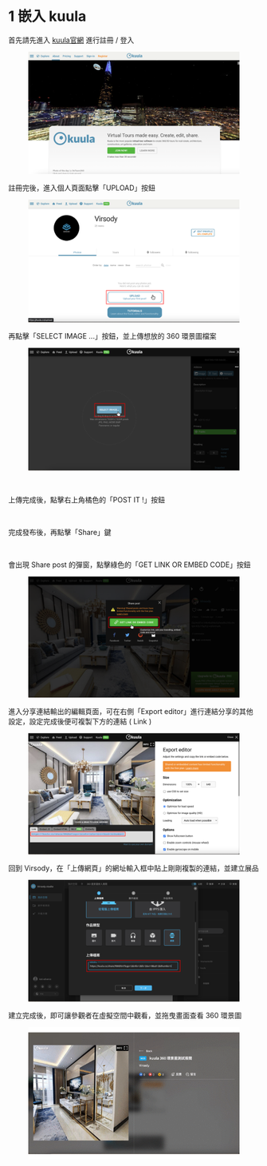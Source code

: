 # 1 嵌入 kuula

首先請先進入 [kuula官網](https://kuula.co/about) 進行註冊 / 登入

<figure><img src="../../../../.gitbook/assets/截圖 2022-12-30 下午6.39.23.png" alt=""><figcaption></figcaption></figure>



註冊完後，進入個人頁面點擊「UPLOAD」按鈕

<div align="center">

<figure><img src="../../../../.gitbook/assets/Frame 66.png" alt=""><figcaption></figcaption></figure>

</div>



再點擊「SELECT IMAGE ...」按鈕，並上傳想放的 360 環景圖檔案

<figure><img src="../../../../.gitbook/assets/Frame 67.png" alt=""><figcaption><p><br></p></figcaption></figure>



上傳完成後，點擊右上角橘色的「POST IT !」按鈕

<figure><img src="../../../../.gitbook/assets/Frame 68.png" alt=""><figcaption></figcaption></figure>



完成發布後，再點擊「Share」鍵

<figure><img src="../../../../.gitbook/assets/Frame 69.png" alt=""><figcaption></figcaption></figure>



會出現 Share post 的彈窗，點擊綠色的「GET LINK OR EMBED CODE」按鈕

<figure><img src="../../../../.gitbook/assets/Frame 70 (1).png" alt=""><figcaption></figcaption></figure>



進入分享連結輸出的編輯頁面，可在右側「Export editor」進行連結分享的其他設定，設定完成後便可複製下方的連結 ( Link )

<figure><img src="../../../../.gitbook/assets/Frame 71.png" alt=""><figcaption></figcaption></figure>



回到 Virsody，在「上傳網頁」的網址輸入框中貼上剛剛複製的連結，並建立展品

<figure><img src="../../../../.gitbook/assets/Frame 72.png" alt=""><figcaption></figcaption></figure>



建立完成後，即可讓參觀者在虛擬空間中觀看，並拖曳畫面查看 360 環景圖

<div align="left">

<figure><img src="../../../../.gitbook/assets/kulla.gif" alt=""><figcaption></figcaption></figure>

</div>
